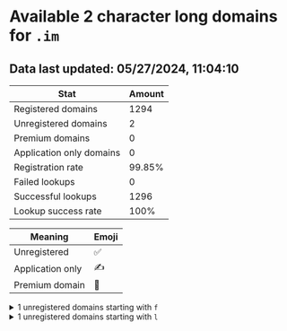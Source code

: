 # Available 2 character long domains for `.im`

## Data last updated: 05/27/2024, 11:04:10

|Stat|Amount|
|--|--|
|Registered domains|1294|
|Unregistered domains|2|
|Premium domains|0|
|Application only domains|0|
|Registration rate|99.85%|
|Failed lookups|0|
|Successful lookups|1296|
|Lookup success rate|100%|


|Meaning|Emoji|
|--|--|
|Unregistered|:white_check_mark:|
|Application only|:writing_hand:|
|Premium domain|:gem:|

<details>
<summary>1 unregistered domains starting with <bold><code>f</code></bold></summary>

|Type|Domain|
|--|--|
|:white_check_mark:|`fu.im`|
</details>
<details>
<summary>1 unregistered domains starting with <bold><code>l</code></bold></summary>

|Type|Domain|
|--|--|
|:white_check_mark:|`le.im`|
</details>
